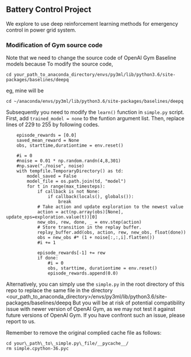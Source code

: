 ## Battery Control Project

  We explore to use deep reinforcement learning methods for emergency control in power grid system.  

### Modification of Gym source code  

Note that we need to change the source code of OpenAI Gym Baseline models because To modify the source code,   

```  
cd your_path_to_anaconda_directory/envs/py3ml/lib/python3.6/site-packages/baselines/deepq
```
eg, mine will be  
```  
cd ~/anaconda/envs/py3ml/lib/python3.6/site-packages/baselines/deepq
```

Subsequently you need to modify the ```learn()``` function in ```simple.py``` script. 
First, add ```trained_model = none``` to the funtion argument list.  Then, replace lines of 229 to 255 by following codes.  

```
    episode_rewards = [0.0]
    saved_mean_reward = None
    obs, starttime,durationtime = env.reset()

    #i = 0
    #noise = 0.01 * np.random.randn(4,8,301)
    #np.save("./noise", noise)
    with tempfile.TemporaryDirectory() as td:
        model_saved = False
        model_file = os.path.join(td, "model")
        for t in range(max_timesteps):
            if callback is not None:
                if callback(locals(), globals()):
                    break
            # Take action and update exploration to the newest value
            action = act(np.array(obs)[None], update_eps=exploration.value(t))[0]
            new_obs, rew, done, _ = env.step(action)
            # Store transition in the replay buffer.
            replay_buffer.add(obs, action, rew, new_obs, float(done))
            obs = new_obs #* (1 + noise[:,:,i].flatten())
            #i += 1

            episode_rewards[-1] += rew
            if done:
                #i = 0
                obs, starttime, durationtime = env.reset()
                episode_rewards.append(0.0)
```

Alternatively, you can simply use the ```simple.py``` in the root directory of this repo to replace the same file in the directory <our_path_to_anaconda_directory>/envs/py3ml/lib/python3.6/site-packages/baselines/deepq
But you will be at risk of potential compatibility issue with newer version of OpenAI Gym, as we may not test it against future versions of OpenAI Gym. If you have confront such an issue, please report to us.

Remember to remove the original complied cache file as follows: 

```
cd your\_path\_to\_simple.py\_file/__pycache__/
rm simple.cpython-36.pyc
```
